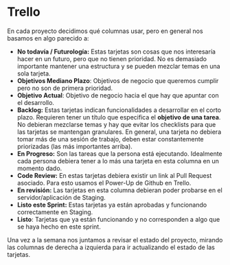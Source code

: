 Trello
======

En cada proyecto decidimos qué columnas usar, pero en general nos basamos en algo parecido a:

  - **No todavía / Futurología:** Estas tarjetas son cosas que nos interesaría hacer en un futuro, pero que no tienen prioridad. No es demasiado importante mantener una estructura y se pueden mezclar temas en una sola tarjeta.
  - **Objetivos Mediano Plazo**: Objetivos de negocio que queremos cumplir pero no son de primera prioridad.
  - **Objetivo Actual**: Objetivo de negocio hacia el que hay que apuntar con el desarrollo.
  - **Backlog:** Estas tarjetas indican funcionalidades a desarrollar en el corto plazo. Requieren tener un título que especifica el **objetivo de una tarea**. No debieran mezclarse temas y hay que evitar los checklists para que las tarjetas se mantengan granulares. En general, una tarjeta no debiera tomar más de una sesión de trabajo, deben estar constantemente priorizadas (las más importantes arriba).
  - **En Progreso:** Son las tareas que la persona está ejecutando. Idealmente cada persona debiera tener a lo más una tarjeta en esta columna en un momento dado.
  - **Code Review:** En estas tarjetas debiera existir un link al Pull Request asociado. Para esto usamos el Power-Up de Github en Trello.
  - **En revisión:** Las tarjetas en esta columna debieran poder probarse en el servidor/aplicación de Staging.
  - **Listo este Sprint:** Estas tarjetas ya están aprobadas y funcionando correctamente en Staging.
  - **Listo**: Tarjetas que ya están funcionando y no corresponden a algo que se haya hecho en este sprint.

Una vez a la semana nos juntamos a revisar el estado del proyecto, mirando las columnas de derecha a izquierda para ir actualizando el estado de las tarjetas.
